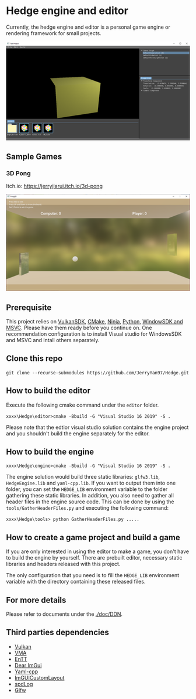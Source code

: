 # Hedge engine and editor

Currently, the hedge engine and editor is a personal game engine or rendering framework for small projects.

![Cover Image](./imgs/Cover.PNG)

## Sample Games

### 3D Pong

Itch.io: https://jerryjiarui.itch.io/3d-pong

![Pong Game](./imgs/Pong_ItchIO_Cover_0_2.png)

## Prerequisite

This project relies on [VulkanSDK]((https://vulkan.lunarg.com/sdk/home)), [CMake](https://cmake.org/), [Ninja](https://ninja-build.org/manual.html), [Python](https://www.python.org/), [WindowSDK and MSVC](https://visualstudio.microsoft.com/vs/community/). Please have them ready before you continue on. One recommendation configuration is to install Visual studio for WindowsSDK and MSVC and intall others separately.

## Clone this repo

```
git clone --recurse-submodules https://github.com/JerryYan97/Hedge.git
```

## How to build the editor

Execute the following cmake command under the `editor` folder.

```
xxxx\Hedge\editor>cmake -Bbuild -G "Visual Studio 16 2019" -S .
```

Please note that the edtior visual studio solution contains the engine project and you shouldn't build the engine separately for the editor.

## How to build the engine

```
xxxx\Hedge\engine>cmake -Bbuild -G "Visual Studio 16 2019" -S .
```

The engine solution would build three static libraries: `glfw3.lib`, `HedgeEngine.lib` and `yaml-cpp.lib`. If you want to output them into one folder, you can set the `HEDGE_LIB` environment variable to the folder gathering these static libraries. In addition, you also need to gather all header files in the engine source code. This can be done by using the `tools/GatherHeaderFiles.py` and executing the following command:

```
xxxx\Hedge\tools> python GatherHeaderFiles.py .....
```

## How to create a game project and build a game

If you are only interested in using the editor to make a game, you don't have to build the engine by yourself. There are prebuilt editor, necessary static libraries and headers released with this project.

The only configuration that you need is to fill the `HEDGE_LIB` environment variable with the directory containing these released files.

## For more details

Please refer to documents under the [./doc/DDN](https://github.com/JerryYan97/Hedge/tree/main/doc/DDN).

## Third parties dependencies

* [Vulkan](https://vulkan.lunarg.com/sdk/home)
* [VMA](https://gpuopen.com/vulkan-memory-allocator/)
* [EnTT](https://github.com/skypjack/entt)
* [Dear ImGui](https://github.com/ocornut/imgui)
* [Yaml-cpp](https://github.com/jbeder/yaml-cpp)
* [ImGUICustomLayout](https://github.com/JerryYan97/ImGUIExplore)
* [spdLog](https://github.com/gabime/spdlog)
* [Glfw](https://www.glfw.org/)
